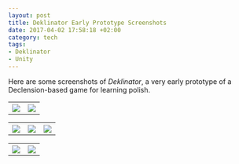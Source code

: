 ```yaml
---
layout: post
title: Deklinator Early Prototype Screenshots
date: 2017-04-02 17:58:18 +02:00
category: tech
tags:
- Deklinator
- Unity
---
```

Here are some screenshots of *Deklinator*, a very early prototype of a Declension-based game for learning polish.

<table style="width:100%" cellspacing="5" cellpadding="5">
  <tr>
    <th><img src="{{site.baseurl}}/assets/images/posts/2017/17-04-02/01.png" style="width:50% height:100%"></th>
    <th><img src="{{site.baseurl}}/assets/images/posts/2017/17-04-02/02.png" style="width:50% height:100%"></th>
  </tr>
</table>

<table style="width:100%" cellspacing="5" cellpadding="5">
  <tr>
    <th><img src="{{site.baseurl}}/assets/images/posts/2017/17-04-02/03.png" style="width:33% height:100%"></th>
    <th><img src="{{site.baseurl}}/assets/images/posts/2017/17-04-02/04.png" style="width:33% height:100%"></th>
    <th><img src="{{site.baseurl}}/assets/images/posts/2017/17-04-02/05.png" style="width:33% height:100%"></th>
  </tr>
</table>

<table style="width:100%" cellspacing="5" cellpadding="5">
  <tr>
    <th><img src="{{site.baseurl}}/assets/images/posts/2017/17-04-02/06.png" style="width:50% height:100%"></th>
    <th><img src="{{site.baseurl}}/assets/images/posts/2017/17-04-02/07.png" style="width:50% height:100%"></th>
  </tr>
</table>
